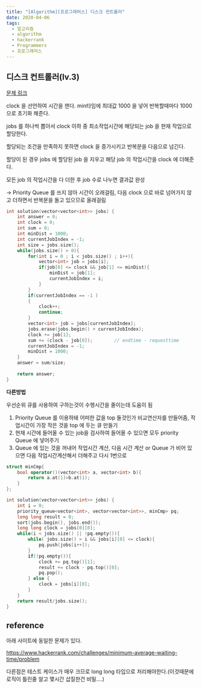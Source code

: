 ```yaml
---
title: "[Algorithm][프로그래머스] 디스크 컨트롤러"
date: 2020-04-06
tags:
  - 알고리즘
  - algorithm
  - hackerrank
  - Programmers
  - 프로그래머스
---
```



## 디스크 컨트롤러(lv.3)

[문제 링크](https://programmers.co.kr/learn/courses/30/lessons/42627)

clock 을 선언하여 시간을 잰다. min타임에 최대값 1000 을 넣어 반복할때마다 1000으로 초기화 해준다. 

jobs 를 하나씩 뽑아서 clock 이하 중 최소작업시간에 해당되는 job 을 현재 작업으로 할당한다. 

할당되는 조건을 만족하지 못하면 clock 을 증가시키고 반복문을 다음으로 넘긴다.

할당이 된 경우 jobs 에 할당된 job 을 지우고 해당 job 의 작업시간을 clock 에 더해준다. 

모든 job 의 작업시간을 다 더한 후 job 수로 나누면 결과값 완성

-> Priority Queue 를 쓰지 않아 시간이 오래걸림, 다음 clock 으로 바로 넘어가지 않고 더하면서 반복문을 돌고 있으므로 올래걸림

```c++
int solution(vector<vector<int>> jobs) {
    int answer = 0;
    int clock = 0;
    int sum = 0;        
    int minDist = 1000;
    int currentJobIndex = -1;
    int size = jobs.size();    
    while(jobs.size() > 0){
        for(int i = 0 ; i < jobs.size() ; i++){
            vector<int> job = jobs[i];
            if(job[0] <= clock && job[1] <= minDist){                
                minDist = job[1];
                currentJobIndex = i;
            }                
        }        
        if(currentJobIndex == -1 )
        {
            clock++;
            continue;
        }
        vector<int> job = jobs[currentJobIndex];
        jobs.erase(jobs.begin() + currentJobIndex);
        clock += job[1];        
        sum += (clock - job[0]);        // endtime - requesttime        
        currentJobIndex = -1;
        minDist = 1000;
    }    
    answer = sum/size;    
    
    return answer;
}
```

**다른방법**

우선순위 큐를 사용하여 구하는것이 수행시간을 줄이는데 도움이 됨

1. Priority Queue 를 이용하돼 어떠한 값을 top 둘것인가 비교연산자를 만들어줌, 작업시간이 가장 작은 것을 top 에 두는 큐 만들기
2. 현재 시간에 들어올 수 있는 job을 검사하여 들어올 수 있으면 모두 priority Queue 에 넣어주기
3. Queue 에 있는 것을 꺼내어 작업시간 계산, 다음 시간 계산 or Queue 가 비어 있으면 다음 작업시간계산해서 더해주고 다시 1번으로


```c++
struct minCmp{
    bool operator()(vector<int> a, vector<int> b){
        return a.at(1)>b.at(1);
    }
};

int solution(vector<vector<int>> jobs) {
    int i = 0;
    priority_queue<vector<int>, vector<vector<int>>, minCmp> pq;
    long long result = 0;
    sort(jobs.begin(), jobs.end());
    long long clock = jobs[0][0];
    while(i < jobs.size() || !pq.empty()){
        while( jobs.size() > i && jobs[i][0] <= clock){
            pq.push(jobs[i++]);
        }
        if(!pq.empty()){
            clock += pq.top()[1];
            result += clock - pq.top()[0];
            pq.pop();
        } else {
            clock = jobs[i][0];
        }
    }
    return result/jobs.size();
}
```
## reference

아래 사이트에 동일한 문제가 있다.

https://www.hackerrank.com/challenges/minimum-average-waiting-time/problem

다른점은 테스트 케이스가 매우 크므로 long long 타입으로 처리해야한다.(이것때문에 로직이 틀린줄 알고 몇시간 삽질한건 비밀....)